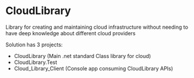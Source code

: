 # CloudLibrary
Library for creating and maintaining cloud infrastructure without needing to have deep knowledge about different cloud providers

Solution has 3 projects:
* CloudLibrary (Main .net standard Class library for cloud)
* CloudLibrary.Test
* Cloud_Library_Client (Console app consuming CloudLibrary APIs)
